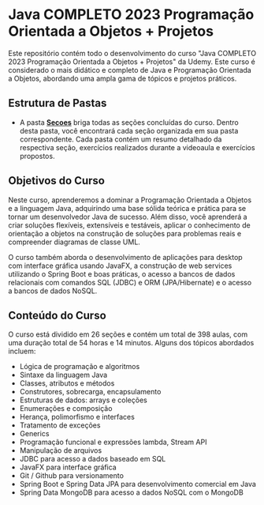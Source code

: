 # Java COMPLETO 2023 Programação Orientada a Objetos + Projetos

Este repositório contém todo o desenvolvimento do curso "Java COMPLETO 2023 Programação Orientada a Objetos + Projetos" da Udemy. Este curso é considerado o mais didático e completo de Java e Programação Orientada a Objetos, abordando uma ampla gama de tópicos e projetos práticos.

## Estrutura de Pastas

- A pasta **[Secoes](./SECOES/)** briga todas as seções concluídas do curso. Dentro desta pasta, você encontrará cada seção organizada em sua pasta correspondente. Cada pasta contém um resumo detalhado da respectiva seção, exercícios realizados durante a videoaula e exercícios propostos.

## Objetivos do Curso
Neste curso, aprenderemos a dominar a Programação Orientada a Objetos e a linguagem Java, adquirindo uma base sólida teórica e prática para se tornar um desenvolvedor Java de sucesso. Além disso, você aprenderá a criar soluções flexíveis, extensíveis e testáveis, aplicar o conhecimento de orientação a objetos na construção de soluções para problemas reais e compreender diagramas de classe UML.

O curso também aborda o desenvolvimento de aplicações para desktop com interface gráfica usando JavaFX, a construção de web services utilizando o Spring Boot e boas práticas, o acesso a bancos de dados relacionais com comandos SQL (JDBC) e ORM (JPA/Hibernate) e o acesso a bancos de dados NoSQL.

## Conteúdo do Curso
O curso está dividido em 26 seções e contém um total de 398 aulas, com uma duração total de 54 horas e 14 minutos. Alguns dos tópicos abordados incluem:

- Lógica de programação e algoritmos
- Sintaxe da linguagem Java
- Classes, atributos e métodos
- Construtores, sobrecarga, encapsulamento
- Estruturas de dados: arrays e coleções
- Enumerações e composição
- Herança, polimorfismo e interfaces
- Tratamento de exceções
- Generics
- Programação funcional e expressões lambda, Stream API
- Manipulação de arquivos
- JDBC para acesso a dados baseado em SQL
- JavaFX para interface gráfica
- Git / Github para versionamento
- Spring Boot e Spring Data JPA para desenvolvimento comercial em Java
- Spring Data MongoDB para acesso a dados NoSQL com o MongoDB
